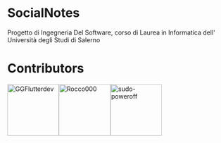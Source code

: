 # SocialNotes
Progetto di Ingegneria Del Software, corso di Laurea in Informatica dell' Università degli Studi di Salerno

# Contributors

[<img alt="GGFlutterdev" src="https://avatars.githubusercontent.com/u/81223222?v=4&s=117" width="117">](https://github.com/GGFlutterdev)[<img alt="Rocco000" src="https://avatars.githubusercontent.com/u/81473688?v=4&s=117" width="117">](https://github.com/Rocco000)[<img alt="sudo-poweroff" src="https://avatars.githubusercontent.com/u/85691624?v=4&s=117" width="117">](https://github.com/sudo-poweroff)
